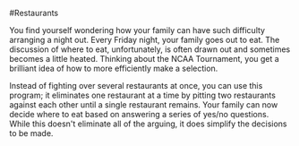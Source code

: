 #Restaurants

You find yourself wondering how your family can have such difficulty arranging a night out. Every Friday night, your family goes out to eat. The discussion of where to eat, unfortunately, is often drawn out and sometimes becomes a little heated. Thinking about the NCAA Tournament, you get a brilliant idea of how to more efficiently make a selection.

Instead of fighting over several restaurants at once, you can use this program; it eliminates one restaurant at a time by pitting two restaurants against each other until a single restaurant remains. Your family can now decide where to eat based on answering a series of yes/no questions. While this doesn't eliminate all of the arguing, it does simplify the decisions to be made.
